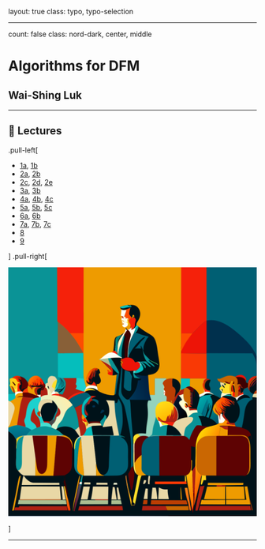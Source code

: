 layout: true
class: typo, typo-selection

---

count: false
class: nord-dark, center, middle

# Algorithms for DFM

## Wai-Shing Luk

---

## 🏫 Lectures

.pull-left[

- [1a](lec00-remark.html), [1b](lec01-remark.html)
- [2a](swdevtips.html), [2b](swdevtools.html)
- [2c](lec02b-remark.html), [2d](complexity.html), [2e](algorithm.html)
- [3a](lec03a-remark.html), [3b](lec03b-remark.html)
- [4a](lec04a-remark.html), [4b](lec04b-remark.html), [4c](lec04c-remark.html)
- [5a](lec05a-remark.html), [5b](lec05b-remark.html), [5c](unimodal.html)
- [6a](../cvx/cutting_plane.pdf), [6b](../cvx/ellipsoid.pdf)
- [7a](../net_optim/quickstart.html), [7b](netflow+cvxopt.html), [7c](useful_skew.pdf)
- [8](lec08-remark.html)
- [9](lec09-remark.html)

] .pull-right[

![image](figs/lectures.svg)

]

---
